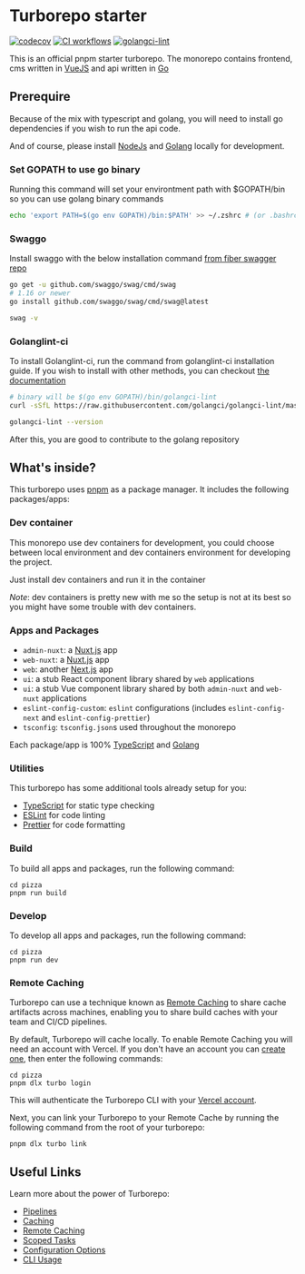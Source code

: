 # Turborepo starter

[![codecov](https://codecov.io/github/nomorechokedboy/pizza/branch/main/graph/badge.svg?token=8USH85MRVT)](https://codecov.io/github/nomorechokedboy/pizza)
[![CI workflows](https://github.com/nomorechokedboy/pizza/actions/workflows/ci.yml/badge.svg)](https://github.com/nomorechokedboy/pizza/actions/workflows/ci.yml)
[![golangci-lint](https://github.com/nomorechokedboy/pizza/actions/workflows/golangci-lint.yml/badge.svg)](https://github.com/nomorechokedboy/pizza/actions/workflows/golangci-lint.yml)

This is an official pnpm starter turborepo. The monorepo contains frontend, cms written in [VueJS](https://vuejs.org) and api written in [Go](https://go.dev/)

## Prerequire

Because of the mix with typescript and golang, you will need to install go dependencies if you wish to run the api code.

And of course, please install [NodeJs](https://nodejs.dev/) and [Golang](https://go.dev/) locally for development.

### Set GOPATH to use go binary

Running this command will set your environtment path with $GOPATH/bin so you can use golang binary commands

```sh
echo 'export PATH=$(go env GOPATH)/bin:$PATH' >> ~/.zshrc # (or .bashrc)
```

### Swaggo

Install swaggo with the below installation command [from fiber swagger repo](https://github.com/gofiber/swagger)

```sh
go get -u github.com/swaggo/swag/cmd/swag
# 1.16 or newer
go install github.com/swaggo/swag/cmd/swag@latest

swag -v
```

### Golanglint-ci

To install Golanglint-ci, run the command from golanglint-ci installation guide. If you wish to install with other methods, you can checkout [the documentation](https://golangci-lint.run/usage/install/)

```sh
# binary will be $(go env GOPATH)/bin/golangci-lint
curl -sSfL https://raw.githubusercontent.com/golangci/golangci-lint/master/install.sh | sh -s -- -b $(go env GOPATH)/bin v1.50.1

golangci-lint --version
```

After this, you are good to contribute to the golang repository

## What's inside?

This turborepo uses [pnpm](https://pnpm.io) as a package manager. It includes the following packages/apps:

### Dev container

This monorepo use dev containers for development, you could choose between local environment and dev containers environment for developing the project.

Just install dev containers and run it in the container

_Note_: dev containers is pretty new with me so the setup is not at its best so you might have some trouble with dev containers.

### Apps and Packages

- `admin-nuxt`: a [Nuxt.js](https://nuxt.com) app
- `web-nuxt`: a [Nuxt.js](https://nuxt.com) app
- `web`: another [Next.js](https://nextjs.org) app
- `ui`: a stub React component library shared by `web` applications
- `ui`: a stub Vue component library shared by both `admin-nuxt` and `web-nuxt` applications
- `eslint-config-custom`: `eslint` configurations (includes `eslint-config-next` and `eslint-config-prettier`)
- `tsconfig`: `tsconfig.json`s used throughout the monorepo

Each package/app is 100% [TypeScript](https://www.typescriptlang.org/) and [Golang](https://go.dev/)

### Utilities

This turborepo has some additional tools already setup for you:

- [TypeScript](https://www.typescriptlang.org/) for static type checking
- [ESLint](https://eslint.org/) for code linting
- [Prettier](https://prettier.io) for code formatting

### Build

To build all apps and packages, run the following command:

```
cd pizza
pnpm run build
```

### Develop

To develop all apps and packages, run the following command:

```
cd pizza
pnpm run dev
```

### Remote Caching

Turborepo can use a technique known as [Remote Caching](https://turborepo.org/docs/core-concepts/remote-caching) to share cache artifacts across machines, enabling you to share build caches with your team and CI/CD pipelines.

By default, Turborepo will cache locally. To enable Remote Caching you will need an account with Vercel. If you don't have an account you can [create one](https://vercel.com/signup), then enter the following commands:

```
cd pizza
pnpm dlx turbo login
```

This will authenticate the Turborepo CLI with your [Vercel account](https://vercel.com/docs/concepts/personal-accounts/overview).

Next, you can link your Turborepo to your Remote Cache by running the following command from the root of your turborepo:

```
pnpm dlx turbo link
```

## Useful Links

Learn more about the power of Turborepo:

- [Pipelines](https://turborepo.org/docs/core-concepts/pipelines)
- [Caching](https://turborepo.org/docs/core-concepts/caching)
- [Remote Caching](https://turborepo.org/docs/core-concepts/remote-caching)
- [Scoped Tasks](https://turborepo.org/docs/core-concepts/scopes)
- [Configuration Options](https://turborepo.org/docs/reference/configuration)
- [CLI Usage](https://turborepo.org/docs/reference/command-line-reference)
